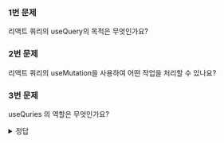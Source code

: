 ### 1번 문제
리액트 쿼리의 useQuery의 목적은 무엇인가요?

### 2번 문제
리액트 쿼리의 useMutation을 사용하여 어떤 작업을 처리할 수 있나요?

### 3번 문제
useQuries 의 역할은 무엇인가요?

<details>
<summary>정답</summary>
1번 문제 정답 : 비동기 데이터 요청

2번 문제 정답 :  useMutation은 데이터의 생성, 수정 또는 삭제와 같은 변경 작업을 처리하는 데 사용된다.

3번 문제 정답 : useQuery 를 하나씩 사용하기 귀찮을때 여러 개의 쿼리를 동시에 처리하고 관리한다.

</details>